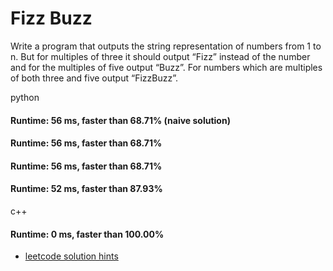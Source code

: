 # Fizz Buzz

Write a program that outputs the string representation of numbers from 1 to n. But for multiples of three it should output “Fizz” instead of the number and for the multiples of five output “Buzz”. For numbers which are multiples of both three and five output “FizzBuzz”.

python
#### Runtime: 56 ms, faster than 68.71% (naive solution)
#### Runtime: 56 ms, faster than 68.71%
#### Runtime: 56 ms, faster than 68.71%
#### Runtime: 52 ms, faster than 87.93%

c++
#### Runtime: 0 ms, faster than 100.00%


- [leetcode solution hints](https://leetcode.com/problems/fizz-buzz/solution/)
